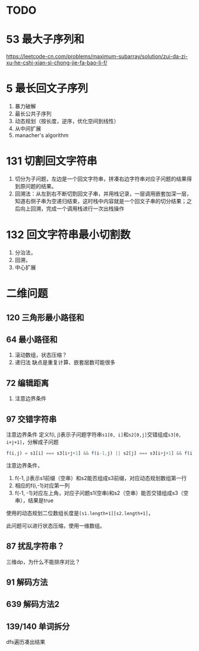 # TODO

# 53 最大子序列和

https://leetcode-cn.com/problems/maximum-subarray/solution/zui-da-zi-xu-he-cshi-xian-si-chong-jie-fa-bao-li-f/

# 5 最长回文子序列

1. 暴力破解
1. 最长公共子序列
1. 动态规划（按长度，逆序，优化空间到线性）
1. 从中间扩展
1. manacher's algorithm

# 131 切割回文字符串

1. 切分为子问题，左边是一个回文字符串，拼凑右边字符串对应子问题的结果得到原问题的结果。
1. 回溯法：从左到右不断切割回文子串，并用栈记录，一层调用嵌套加深一层，知道右侧子串为空递归结束，这时栈中内容就是一个回文子串的切分结果；之后向上回溯，完成一个调用栈进行一次出栈操作

# 132 回文字符串最小切割数

1. 分治法，
1. 回溯，
1. 中心扩展

# 二维问题

## 120 三角形最小路径和

## 64 最小路径和
  1. 滚动数组，状态压缩？
  1. 递归法 缺点是重复计算、嵌套层数可能很多

## 72 编辑距离

1. 注意边界条件

## 97 交错字符串

注意边界条件
定义f(i, j)表示子问题字符串`s1[0, i]`和`s2[0,j]`交错组成`s3[0, i+j+1]`，分解成子问题

```js
f(i,j) = s1[i] === s3[i+j+1] && f(i-1,j) || s2[j] === s3[i+j+1] && f(i, j-1)
```

注意边界条件，

1. f(-1, j)表示s1前缀（空串）和s2能否组成s3前缀，对应动态规划数组第一行
1. 相应的f(i,-1)对应第一列
1. f(-1, -1)对应左上角，对应子问题s1(空串)和s2（空串）能否交错组成s3（空串），结果是true

使用的动态规划二位数组长度是`[s1.length+1][s2.length+1]`，

此问题可以进行状态压缩，使用一维数组。

## 87 扰乱字符串？

三维dp，为什么不能排序对比？

## 91 解码方法
## 639 解码方法2

## 139/140 单词拆分

dfs遍历凑出结果
